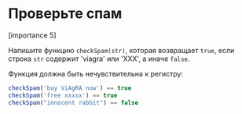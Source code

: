# Проверьте спам

[importance 5]

Напишите функцию `checkSpam(str)`, которая возвращает `true`, если строка `str` содержит 'viagra' или 'XXX', а иначе `false`.

Функция должна быть нечувствительна к регистру:

```js
checkSpam('buy ViAgRA now') == true
checkSpam('free xxxxx') == true
checkSpam("innocent rabbit") == false
```

